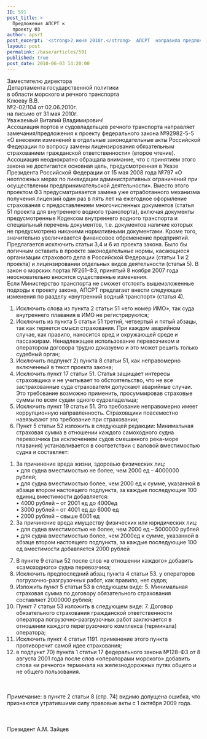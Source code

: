 ```yaml
---
ID: 591
post_title: >
  Предложения АПСРТ к
  проекту ФЗ
author: apsrt
post_excerpt: '<strong>2 июня 2010г.</strong>  АПСРТ  направила предложения к проекту  федерального закона №92982-5-5 «О внесении изменений в отдельные законодательные акты Российской Федерации по вопросу замены лицензирования обязательным страхованием гражданской ответственности» (второе чтение).'
layout: post
permalink: /base/articles/591
published: true
post_date: 2010-06-03 14:20:00
---
```

Заместителю директора <br />
Департамента государственной политики <br />
в области морского и речного транспорта <br />
Клюеву В.В.<br />
№2-02/104 от 02.06.2010г.<br />
на письмо от 31 мая 2010г.<br />
Уважаемый Виталий Владимирович!<br />
Ассоциация портов и судовладельцев речного транспорта направляет замечания/предложения к проекту федерального закона №92982-5-5 «О внесении изменений в отдельные законодательные акты Российской Федерации по вопросу замены лицензирования обязательным страхованием гражданской ответственности» (второе чтение).<br />
Ассоциация неоднократно  обращала внимание, что с принятием этого закона не достигается основная цель, предусмотренная в Указе Президента Российской Федерации от 15 мая 2008 года №797 «О неотложных мерах по ликвидации административных ограничений при осуществлении предпринимательской деятельности». Вместо этого проектом ФЗ предусматривается замена уже отработанного механизма получения лицензий один раз в пять лет на ежегодное оформление страхования с  предоставлением многочисленных документов (статья 51 проекта для внутреннего водного транспорта),  включая документы предусмотренные Кодексом внутреннего водного транспорта и специальный перечень документов, т.е.  документов наличие которых не предусмотрено никакими нормативными документами. Кроме того, значительно увеличивается финансовое обременение предприятий.<br />
Предлагается исключить статьи 3,4 и 6 из проекта закона.  Было бы  логичным оставить  в проекте законодательные нормы, касающиеся организации страхового дела в Российской Федерации (статьи 1 и 2 проекта) и лицензировании отдельных видов деятельности (статья 5). В закон о морских портах №261-ФЗ, принятый 8 ноября 2007 года неосновательно  вносятся существенные изменения.<br />
Если Министерство транспорта не сможет отстоять вышеизложенные подходы к проекту закона, АПСРТ предлагает внести  следующие изменения по разделу «внутренний водный транспорт» (статья 4).<br />
1.	Исключить слова из  пункта 2 статьи 51 «его  номер ИМО»,  так суда внутреннего плавания в ИМО не регистрируются;<br />
2.	Исключить из пункта 5 статьи 51 третий, четвертый и пятый абзацы, так как  теряется смысл страхования. При каждом аварийном случае, как правило,   наносится вред и окружающей среде и пассажирам.  Ненадлежащее использование перевозчиком и оператором договора трудно доказуемо и это может решить только судебный орган;<br />
3.	Исключить подпункт 2) пункта 8 статьи 51, как неправомерно включенный в текст проекта закона;<br />
4.	Исключить пункт 17 статьи 51. Статья  защищает интересы страховщика  и не учитывает то обстоятельство, что не все  застрахованные суда страхователя допускают аварийные случаи. Это требование возможно применить, просуммировав страховые суммы по всем судам одного судовладельца;<br />
5.	Исключить пункт 19 статьи 51. Это требование  неправомерно имеет  коррупционную направленность. Страховщики повсеместно  навязывают это требование при страховании;<br />
6.	Пункт 5 статьи 52 изложить в следующей редакции: Минимальная страховая сумма в отношении каждого самоходного судна перевозчика (за исключением судов смешанного река-море плавания) устанавливается в соответствии с валовой вместимостью судна и составляет:<br />
1)	За причинение вреда жизни, здоровью физических лиц: <br />
•	для судна вместимостью не более, чем 2000 ед – 4000000 рублей;<br />
•	для судна вместимостью более, чем 2000 ед к сумме, указанной в абзаце  втором настоящего подпункта, за каждые последующие 100 единиц вместимости добавляется:<br />
•	4000 рублей – от 2001 ед до 4000ед<br />
•	3000 рублей – от 4001 ед до 6000 ед<br />
•	2000 рублей – свыше 6001 ед<br />
2)	За  причинение вреда имуществу физических или юридических лиц:<br />
•	для судна вместимостью не более, чем 2000 ед – 5000000 рублей<br />
•	для  судна вместимостью более, чем 2000ед к сумме, указанной в абзаце втором настоящего подпункта, за каждые последующие 100 ед вместимости добавляется 2000 рублей<br />
7.	В пункте 9 статьи 52  после слов «в отношении каждого» добавить «самоходного» судна перевозчика;<br />
8.	Исключить  предпоследний абзац пункта 4 статьи 53. у операторов погрузочно-разгрузочных работ, как правило, нет судов;<br />
9.	Изложить пункт 5 статьи 53 в следующем виде:  5. Минимальная страховая сумма по договору обязательного страхования составляет 2000000 рублей;<br />
10.	Пункт 7 статьи 53 изложить в следующем виде: 7. Договор обязательного страхования гражданской ответственности оператора погрузочно-разгрузочных работ заключается в отношении каждого перегрузочного комплекса (терминала) оператора;<br />
11.	Исключить пункт 4 статьи 1191. применение этого пункта противоречит самой идее страхования;<br />
12.	в подпункт 70) пункта 1 статьи 17 федерального закона №128-ФЗ от 8 августа 2001 года после слов «операторами морского» добавить слова «и речного» терминала на железнодорожных путях общего и не общего пользования.<br />
<br />
<br />
Примечание: в пункте 2 статьи 8 (стр. 74) видимо допущена ошибка, что  признаются  утратившими силу  правовые акты с 1 октября 2009 года.<br />
<br />
<br />
<br />
Президент                                                                          А.М. Зайцев